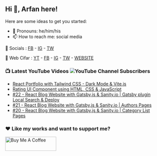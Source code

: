 ## Hi 👋, Arfan here!

Here are some ideas to get you started:

- 🌱 Pronouns: he/him/his
- 📫 How to reach me: social media

🤙 Socials : [FB][fb] - [IG][ig] - [TW][tw]

🏦 Web Cifar : [YT][wyt] - [FB][wcfb] - [IG][wcig] - [TW][wctw] - [WEBSITE][wcwebsite]

### 📺 Latest YouTube Videos ![YouTube Channel Subscribers](https://img.shields.io/youtube/channel/subscribers/UCdxaLo9ALJgXgOUDURRPGiQ?style=social)

<!-- YOUTUBE:START -->
- [React Portfolio with Tailwind CSS - Dark Mode &amp; Vite.js](https://www.youtube.com/watch?v=QTY2fLpQn44)
- [Rating UI Component using HTML, CSS &amp; JavaScript](https://www.youtube.com/watch?v=Oy0LJlFtF-s)
- [#22 - React Blog Website with Gatsby.js &amp; Sanity.io | Gatsby plugin Local Search &amp; Deploy](https://www.youtube.com/watch?v=i4W-NfXafAA)
- [#21 - React Blog Website with Gatsby.js &amp; Sanity.io | Authors Pages](https://www.youtube.com/watch?v=G9DsCNIS7uc)
- [#20 - React Blog Website with Gatsby.js &amp; Sanity.io | Category List Pages](https://www.youtube.com/watch?v=PV9yRIK0lvE)
<!-- YOUTUBE:END -->

### ♥ Like my works and want to support me?
<a href="https://www.buymeacoffee.com/shaifarfan08" target="_blank"><img src="https://cdn.buymeacoffee.com/buttons/v2/default-blue.png" alt="Buy Me A Coffee" style="height: 45px !important;width: 162.75px !important;" ></a>


[fb]: http://facebook.com/fb.shaifarfan08
[ig]: http://instagram.com/shaifarfan08
[tw]: http://twitter.com/shaifarfan08
[wcfb]: http://facebook.com/webcifar
[wcig]: http://instagram.com/web_cifar
[wctw]: http://twitter.com/webcifar
[wcwebsite]: http://webcifar.com
[wyt]: https://www.youtube.com/channel/UCdxaLo9ALJgXgOUDURRPGiQ
